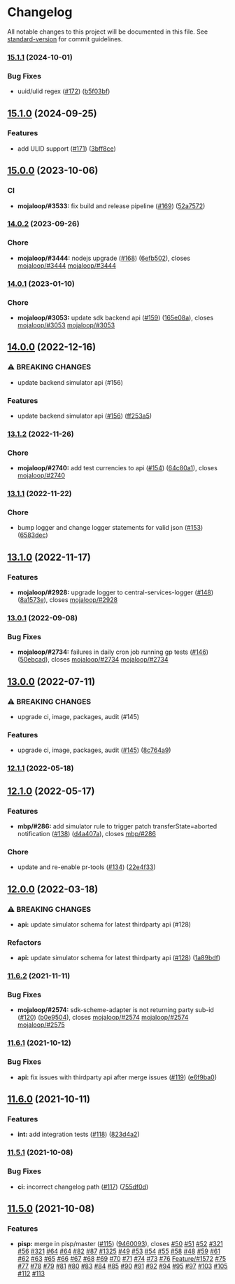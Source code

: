 # Changelog

All notable changes to this project will be documented in this file. See [standard-version](https://github.com/conventional-changelog/standard-version) for commit guidelines.

### [15.1.1](https://github.com/mojaloop/mojaloop-simulator/compare/v15.1.0...v15.1.1) (2024-10-01)


### Bug Fixes

* uuid/ulid regex ([#172](https://github.com/mojaloop/mojaloop-simulator/issues/172)) ([b5f03bf](https://github.com/mojaloop/mojaloop-simulator/commit/b5f03bfc10b5f7aae01b655e67fbbd143be2fb4d))

## [15.1.0](https://github.com/mojaloop/mojaloop-simulator/compare/v15.0.0...v15.1.0) (2024-09-25)


### Features

* add ULID support ([#171](https://github.com/mojaloop/mojaloop-simulator/issues/171)) ([3bff8ce](https://github.com/mojaloop/mojaloop-simulator/commit/3bff8ceb633450d09deb730ce72a6430a92a4925))

## [15.0.0](https://github.com/mojaloop/mojaloop-simulator/compare/v14.0.2...v15.0.0) (2023-10-06)


### CI

* **mojaloop/#3533:** fix build and release pipeline ([#169](https://github.com/mojaloop/mojaloop-simulator/issues/169)) ([52a7572](https://github.com/mojaloop/mojaloop-simulator/commit/52a757286c31e1a77100eabf291bdbb35b9ef0d8))

### [14.0.2](https://github.com/mojaloop/mojaloop-simulator/compare/v14.0.1...v14.0.2) (2023-09-26)


### Chore

* **mojaloop/#3444:** nodejs upgrade ([#168](https://github.com/mojaloop/mojaloop-simulator/issues/168)) ([6efb502](https://github.com/mojaloop/mojaloop-simulator/commit/6efb502878eba53f5ee178e3a4aac2992ea48c85)), closes [mojaloop/#3444](https://github.com/mojaloop/mojaloop-simulator/issues/3444) [mojaloop/#3444](https://github.com/mojaloop/mojaloop-simulator/issues/3444)

### [14.0.1](https://github.com/mojaloop/mojaloop-simulator/compare/v14.0.0...v14.0.1) (2023-01-10)


### Chore

* **mojaloop/#3053:** update sdk backend api ([#159](https://github.com/mojaloop/mojaloop-simulator/issues/159)) ([165e08a](https://github.com/mojaloop/mojaloop-simulator/commit/165e08ac10e5dbf119b917e443b628f9ace5279e)), closes [mojaloop/#3053](https://github.com/mojaloop/mojaloop-simulator/issues/3053) [mojaloop/#3053](https://github.com/mojaloop/mojaloop-simulator/issues/3053)

## [14.0.0](https://github.com/mojaloop/mojaloop-simulator/compare/v13.1.2...v14.0.0) (2022-12-16)


### ⚠ BREAKING CHANGES

* update backend simulator api (#156)

### Features

* update backend simulator api ([#156](https://github.com/mojaloop/mojaloop-simulator/issues/156)) ([ff253a5](https://github.com/mojaloop/mojaloop-simulator/commit/ff253a5c9199de8aa1cdfa32740c08b64d348f35))

### [13.1.2](https://github.com/mojaloop/mojaloop-simulator/compare/v13.1.1...v13.1.2) (2022-11-26)


### Chore

* **mojaloop/#2740:** add test currencies to api ([#154](https://github.com/mojaloop/mojaloop-simulator/issues/154)) ([64c80a1](https://github.com/mojaloop/mojaloop-simulator/commit/64c80a12559276da74617b6cdeff5a27e10c9e81)), closes [mojaloop/#2740](https://github.com/mojaloop/mojaloop-simulator/issues/2740)

### [13.1.1](https://github.com/mojaloop/mojaloop-simulator/compare/v13.1.0...v13.1.1) (2022-11-22)


### Chore

* bump logger and change logger statements for valid json ([#153](https://github.com/mojaloop/mojaloop-simulator/issues/153)) ([6583dec](https://github.com/mojaloop/mojaloop-simulator/commit/6583dec2e76ec45bd100650813bee905eb94ca9a))

## [13.1.0](https://github.com/mojaloop/mojaloop-simulator/compare/v13.0.1...v13.1.0) (2022-11-17)


### Features

* **mojaloop/#2928:** upgrade logger to central-services-logger ([#148](https://github.com/mojaloop/mojaloop-simulator/issues/148)) ([8a1573e](https://github.com/mojaloop/mojaloop-simulator/commit/8a1573ec984d994777de773a678024476dc0fb35)), closes [mojaloop/#2928](https://github.com/mojaloop/mojaloop-simulator/issues/2928)

### [13.0.1](https://github.com/mojaloop/mojaloop-simulator/compare/v13.0.0...v13.0.1) (2022-09-08)


### Bug Fixes

* **mojaloop/#2734:** failures in daily cron job running gp tests ([#146](https://github.com/mojaloop/mojaloop-simulator/issues/146)) ([50ebcad](https://github.com/mojaloop/mojaloop-simulator/commit/50ebcadf961aacacebed6d5970f10944a348257c)), closes [mojaloop/#2734](https://github.com/mojaloop/mojaloop-simulator/issues/2734) [mojaloop/#2734](https://github.com/mojaloop/mojaloop-simulator/issues/2734)

## [13.0.0](https://github.com/mojaloop/mojaloop-simulator/compare/v12.1.1...v13.0.0) (2022-07-11)


### ⚠ BREAKING CHANGES

* upgrade ci, image, packages, audit (#145)

### Features

* upgrade ci, image, packages, audit ([#145](https://github.com/mojaloop/mojaloop-simulator/issues/145)) ([8c764a9](https://github.com/mojaloop/mojaloop-simulator/commit/8c764a990dc22a34ce53046d62056e6215e81f39))

### [12.1.1](https://github.com/mojaloop/mojaloop-simulator/compare/v12.1.0...v12.1.1) (2022-05-18)

## [12.1.0](https://github.com/mojaloop/mojaloop-simulator/compare/v12.0.0...v12.1.0) (2022-05-17)


### Features

* **mbp/#286:** add simulator rule to trigger patch transferState=aborted notification ([#138](https://github.com/mojaloop/mojaloop-simulator/issues/138)) ([d4a407a](https://github.com/mojaloop/mojaloop-simulator/commit/d4a407aad73c4eef353fddf324db212d97f3b3f6)), closes [mbp/#286](https://github.com/mbp/mojaloop-simulator/issues/286)


### Chore

* update and re-enable pr-tools ([#134](https://github.com/mojaloop/mojaloop-simulator/issues/134)) ([22e4f33](https://github.com/mojaloop/mojaloop-simulator/commit/22e4f335b3c6758101d22ea98a5a5c89919987a0))

## [12.0.0](https://github.com/mojaloop/mojaloop-simulator/compare/v11.6.2...v12.0.0) (2022-03-18)


### ⚠ BREAKING CHANGES

* **api:** update simulator schema for latest thirdparty api (#128)

### Refactors

* **api:** update simulator schema for latest thirdparty api ([#128](https://github.com/mojaloop/mojaloop-simulator/issues/128)) ([1a89bdf](https://github.com/mojaloop/mojaloop-simulator/commit/1a89bdfc6a1103c468f3bd7cfb3502627e71f983))

### [11.6.2](https://github.com/mojaloop/mojaloop-simulator/compare/v11.6.1...v11.6.2) (2021-11-11)


### Bug Fixes

* **mojaloop/#2574:** sdk-scheme-adapter is not returning party sub-id ([#120](https://github.com/mojaloop/mojaloop-simulator/issues/120)) ([b0e9504](https://github.com/mojaloop/mojaloop-simulator/commit/b0e950468ceeb129dc62f7ad8fdb84c86bf12749)), closes [mojaloop/#2574](https://github.com/mojaloop/mojaloop-simulator/issues/2574) [mojaloop/#2574](https://github.com/mojaloop/mojaloop-simulator/issues/2574) [mojaloop/#2575](https://github.com/mojaloop/mojaloop-simulator/issues/2575)

### [11.6.1](https://github.com/mojaloop/mojaloop-simulator/compare/v11.6.0...v11.6.1) (2021-10-12)


### Bug Fixes

* **api:** fix issues with thirdparty api after merge issues ([#119](https://github.com/mojaloop/mojaloop-simulator/issues/119)) ([e6f9ba0](https://github.com/mojaloop/mojaloop-simulator/commit/e6f9ba07aa5378148c6bfd5d83099216b852fc44))

## [11.6.0](https://github.com/mojaloop/mojaloop-simulator/compare/v11.5.1...v11.6.0) (2021-10-11)


### Features

* **int:** add integration tests ([#118](https://github.com/mojaloop/mojaloop-simulator/issues/118)) ([823d4a2](https://github.com/mojaloop/mojaloop-simulator/commit/823d4a2399dbffa834e8f285aa800f260a5669a2))

### [11.5.1](https://github.com/mojaloop/mojaloop-simulator/compare/v11.5.0...v11.5.1) (2021-10-08)


### Bug Fixes

* **ci:** incorrect changelog path ([#117](https://github.com/mojaloop/mojaloop-simulator/issues/117)) ([755df0d](https://github.com/mojaloop/mojaloop-simulator/commit/755df0d889c387f54d0c0e44b39d93fb751df7c5))

## [11.5.0](https://github.com/mojaloop/mojaloop-simulator/compare/v11.4.3...v11.5.0) (2021-10-08)


### Features

* **pisp:** merge in pisp/master ([#115](https://github.com/mojaloop/mojaloop-simulator/issues/115)) ([9460093](https://github.com/mojaloop/mojaloop-simulator/commit/94600933bc503b15668c36b027a435d8c4bc930d)), closes [#50](https://github.com/mojaloop/mojaloop-simulator/issues/50) [#51](https://github.com/mojaloop/mojaloop-simulator/issues/51) [#52](https://github.com/mojaloop/mojaloop-simulator/issues/52) [#321](https://github.com/mojaloop/mojaloop-simulator/issues/321) [#56](https://github.com/mojaloop/mojaloop-simulator/issues/56) [#321](https://github.com/mojaloop/mojaloop-simulator/issues/321) [#64](https://github.com/mojaloop/mojaloop-simulator/issues/64) [#64](https://github.com/mojaloop/mojaloop-simulator/issues/64) [#82](https://github.com/mojaloop/mojaloop-simulator/issues/82) [#87](https://github.com/mojaloop/mojaloop-simulator/issues/87) [#1325](https://github.com/mojaloop/mojaloop-simulator/issues/1325) [#49](https://github.com/mojaloop/mojaloop-simulator/issues/49) [#53](https://github.com/mojaloop/mojaloop-simulator/issues/53) [#54](https://github.com/mojaloop/mojaloop-simulator/issues/54) [#55](https://github.com/mojaloop/mojaloop-simulator/issues/55) [#58](https://github.com/mojaloop/mojaloop-simulator/issues/58) [#48](https://github.com/mojaloop/mojaloop-simulator/issues/48) [#59](https://github.com/mojaloop/mojaloop-simulator/issues/59) [#61](https://github.com/mojaloop/mojaloop-simulator/issues/61) [#62](https://github.com/mojaloop/mojaloop-simulator/issues/62) [#63](https://github.com/mojaloop/mojaloop-simulator/issues/63) [#65](https://github.com/mojaloop/mojaloop-simulator/issues/65) [#66](https://github.com/mojaloop/mojaloop-simulator/issues/66) [#67](https://github.com/mojaloop/mojaloop-simulator/issues/67) [#68](https://github.com/mojaloop/mojaloop-simulator/issues/68) [#69](https://github.com/mojaloop/mojaloop-simulator/issues/69) [#70](https://github.com/mojaloop/mojaloop-simulator/issues/70) [#71](https://github.com/mojaloop/mojaloop-simulator/issues/71) [#74](https://github.com/mojaloop/mojaloop-simulator/issues/74) [#73](https://github.com/mojaloop/mojaloop-simulator/issues/73) [#76](https://github.com/mojaloop/mojaloop-simulator/issues/76) [Feature/#1572](https://github.com/Feature/mojaloop-simulator/issues/1572) [#75](https://github.com/mojaloop/mojaloop-simulator/issues/75) [#77](https://github.com/mojaloop/mojaloop-simulator/issues/77) [#78](https://github.com/mojaloop/mojaloop-simulator/issues/78) [#79](https://github.com/mojaloop/mojaloop-simulator/issues/79) [#81](https://github.com/mojaloop/mojaloop-simulator/issues/81) [#80](https://github.com/mojaloop/mojaloop-simulator/issues/80) [#83](https://github.com/mojaloop/mojaloop-simulator/issues/83) [#84](https://github.com/mojaloop/mojaloop-simulator/issues/84) [#85](https://github.com/mojaloop/mojaloop-simulator/issues/85) [#90](https://github.com/mojaloop/mojaloop-simulator/issues/90) [#91](https://github.com/mojaloop/mojaloop-simulator/issues/91) [#92](https://github.com/mojaloop/mojaloop-simulator/issues/92) [#94](https://github.com/mojaloop/mojaloop-simulator/issues/94) [#95](https://github.com/mojaloop/mojaloop-simulator/issues/95) [#97](https://github.com/mojaloop/mojaloop-simulator/issues/97) [#103](https://github.com/mojaloop/mojaloop-simulator/issues/103) [#105](https://github.com/mojaloop/mojaloop-simulator/issues/105) [#112](https://github.com/mojaloop/mojaloop-simulator/issues/112) [#113](https://github.com/mojaloop/mojaloop-simulator/issues/113)

